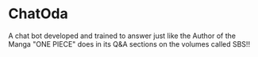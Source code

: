 # ChatOda
A chat bot developed and trained to answer just like the Author of the Manga "ONE PIECE" does in its Q&amp;A sections on the volumes called SBS!!
